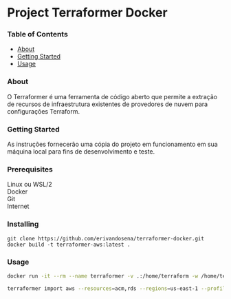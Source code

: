 # Project Terraformer Docker

### Table of Contents

- [About](#about)
- [Getting Started](#getting_started)
- [Usage](#usage)

### About <a name = "about"></a>
O Terraformer é uma ferramenta de código aberto que permite a extração de recursos de infraestrutura existentes de provedores de nuvem para configurações Terraform. 

### Getting Started <a name = "getting_started"></a>
As instruções fornecerão uma cópia do projeto em funcionamento em sua máquina local para fins de desenvolvimento e teste.

### Prerequisites
Linux ou WSL/2  
Docker  
Git  
Internet

### Installing
```
git clone https://github.com/erivandosena/terraformer-docker.git
docker build -t terraformer-aws:latest .
```

### Usage <a name = "usage"></a>
``` bash
docker run -it --rm --name terraformer -v .:/home/terraform -w /home/terraform --entrypoint "" erivando/terraformer-aws:latest bash

terraformer import aws --resources=acm,rds --regions=us-east-1 --profile=your-profile
```
